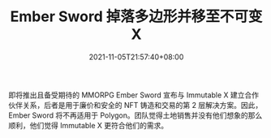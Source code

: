 ﻿---
title: "Ember Sword 掉落多边形并移至不可变 X"
date: 2021-11-05T21:57:40+08:00
lastmod: 2021-11-05T16:45:40+08:00
draft: false
authors: ["Elga"]
description: "即将推出且备受期待的 MMORPG Ember Sword 宣布与 Immutable X 建立合作伙伴关系，后者是用于廉价和安全的 NFT 铸造和交易的第 2 层解决方案。因此，Ember Sword 将不再适用于 Polygon。团队觉得土地销售并没有他们想象的那么顺利，他们觉得 Immutable X 更符合他们的需求。"
featuredImage: "ember-sword-drops-polygon-and-moves-to-immutable-x.png"
tags: ["Strategy Game","策略游戏","Play to Earn"]
categories: ["news"]
news: ["策略游戏"]
weight: 
lightgallery: true
pinned: false
recommend: false
recommend1: false
---

即将推出且备受期待的 MMORPG Ember Sword 宣布与 Immutable X 建立合作伙伴关系，后者是用于廉价和安全的 NFT 铸造和交易的第 2 层解决方案。因此，Ember Sword 将不再适用于 Polygon。团队觉得土地销售并没有他们想象的那么顺利，他们觉得 Immutable X 更符合他们的需求。

<!--more-->

